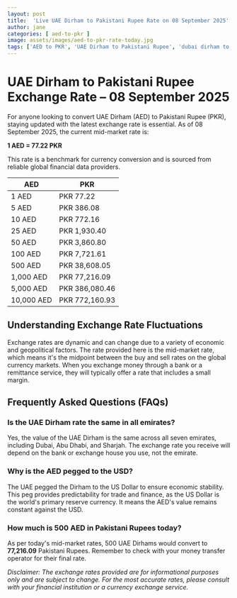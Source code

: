 ```yaml
---
layout: post
title:  'Live UAE Dirham to Pakistani Rupee Rate on 08 September 2025'
author: jane
categories: [ aed-to-pkr ]
image: assets/images/aed-to-pkr-rate-today.jpg
tags: ['AED to PKR', 'UAE Dirham to Pakistani Rupee', 'dubai dirham to pkr', 'dirham rate in pakistan today', 'uae exchange rate pakistan']
---
```


# UAE Dirham to Pakistani Rupee Exchange Rate – 08 September 2025

For anyone looking to convert UAE Dirham (AED) to Pakistani Rupee (PKR), staying updated with the latest exchange rate is essential. As of 08 September 2025, the current mid-market rate is:

**1 AED = 77.22 PKR**

This rate is a benchmark for currency conversion and is sourced from reliable global financial data providers.

| AED | PKR |
| --- | --- |
| 1 AED | PKR 77.22 |
| 5 AED | PKR 386.08 |
| 10 AED | PKR 772.16 |
| 25 AED | PKR 1,930.40 |
| 50 AED | PKR 3,860.80 |
| 100 AED | PKR 7,721.61 |
| 500 AED | PKR 38,608.05 |
| 1,000 AED | PKR 77,216.09 |
| 5,000 AED | PKR 386,080.46 |
| 10,000 AED | PKR 772,160.93 |


## Understanding Exchange Rate Fluctuations

Exchange rates are dynamic and can change due to a variety of economic and geopolitical factors. The rate provided here is the mid-market rate, which means it's the midpoint between the buy and sell rates on the global currency markets. When you exchange money through a bank or a remittance service, they will typically offer a rate that includes a small margin.

## Frequently Asked Questions (FAQs)

### Is the UAE Dirham rate the same in all emirates?

Yes, the value of the UAE Dirham is the same across all seven emirates, including Dubai, Abu Dhabi, and Sharjah. The exchange rate you receive will depend on the bank or exchange house you use, not the emirate.

### Why is the AED pegged to the USD?

The UAE pegged the Dirham to the US Dollar to ensure economic stability. This peg provides predictability for trade and finance, as the US Dollar is the world's primary reserve currency. It means the AED's value remains constant against the USD.

### How much is 500 AED in Pakistani Rupees today?

As per today's mid-market rates, 500 UAE Dirhams would convert to **77,216.09** Pakistani Rupees. Remember to check with your money transfer operator for their final rate.



*Disclaimer: The exchange rates provided are for informational purposes only and are subject to change. For the most accurate rates, please consult with your financial institution or a currency exchange service.*
